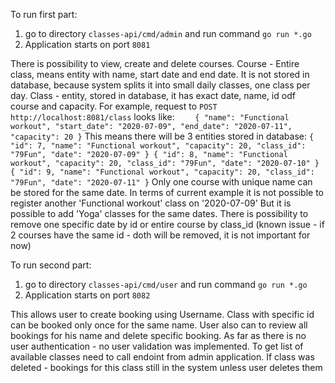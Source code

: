 To run first part: 
1. go to directory `classes-api/cmd/admin` and run command `go run *.go`
2. Application starts on port `8081`

There is possibility to view, create and delete courses. 
Course - Entire class, means entity with name, start date and end date. It is not stored in database, because system splits it into small daily classes, one class per day. 
Class - entity, stored in database, it has exact date, name, id odf course and capacity. 
For example, request to `POST http://localhost:8081/class` looks like: 
`    {
         "name": "Functional workout",
         "start_date": "2020-07-09",
         "end_date": "2020-07-11",
         "capacity": 20
     }`
This means there will be 3 entities stored in database: 
 `{
      "id": 7,
      "name": "Functional workout",
      "capacity": 20,
      "class_id": "79Fun",
      "date": "2020-07-09"
  }
  {
      "id": 8,
      "name": "Functional workout",
      "capacity": 20,
      "class_id": "79Fun",
      "date": "2020-07-10"
  }
  {
      "id": 9,
      "name": "Functional workout",
      "capacity": 20,
      "class_id": "79Fun",
      "date": "2020-07-11"
  }`
Only one course with unique name can be stored for the same date. 
In terms of current example it is not possible to register another 'Functional workout' class on '2020-07-09' 
But it is possible to add 'Yoga' classes for the same dates. 
There is possibility to remove one specific date by id or entire course by class_id (known issue - if 2 courses have the same id - doth will be removed, it is not important for now)

To run second part: 
1. go to directory `classes-api/cmd/user` and run command `go run *.go`
2. Application starts on port `8082`

This allows user to create booking using Username. Class with specific id can be booked only once for the same name. 
User also can to review all bookings for his name and delete specific booking. 
As far as there is no user authentication - no user validation was implemented. 
To get list of available classes need to call endoint from admin application.
If class was deleted - bookings for this class still in the system unless user deletes them